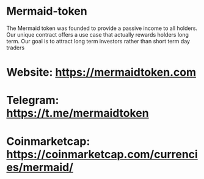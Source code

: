 # Mermaid-token
The Mermaid token was founded to provide a passive income to all holders. Our unique contract offers a use case that actually rewards holders long term. Our goal is to attract long term investors rather than short term day traders

# Website: https://mermaidtoken.com
# Telegram: https://t.me/mermaidtoken
# Coinmarketcap: https://coinmarketcap.com/currencies/mermaid/ 
